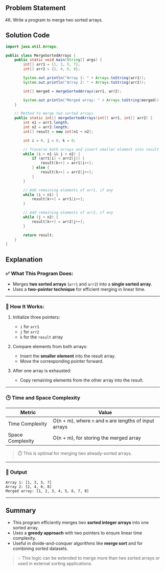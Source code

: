 ## Problem Statement  
46. Write a program to merge two sorted arrays.

## Solution Code  
```java
import java.util.Arrays;

public class MergeSortedArrays {
    public static void main(String[] args) {
        int[] arr1 = {1, 3, 5, 7};
        int[] arr2 = {2, 4, 6, 8};

        System.out.println("Array 1: " + Arrays.toString(arr1));
        System.out.println("Array 2: " + Arrays.toString(arr2));

        int[] merged = mergeSortedArrays(arr1, arr2);

        System.out.println("Merged array: " + Arrays.toString(merged));
    }

    // Method to merge two sorted arrays
    public static int[] mergeSortedArrays(int[] arr1, int[] arr2) {
        int n1 = arr1.length;
        int n2 = arr2.length;
        int[] result = new int[n1 + n2];

        int i = 0, j = 0, k = 0;

        // Traverse both arrays and insert smaller element into result
        while (i < n1 && j < n2) {
            if (arr1[i] < arr2[j]) {
                result[k++] = arr1[i++];
            } else {
                result[k++] = arr2[j++];
            }
        }

        // Add remaining elements of arr1, if any
        while (i < n1) {
            result[k++] = arr1[i++];
        }

        // Add remaining elements of arr2, if any
        while (j < n2) {
            result[k++] = arr2[j++];
        }

        return result;
    }
}
```

## Explanation  

### ✅ What This Program Does:
- Merges **two sorted arrays** (`arr1` and `arr2`) into a **single sorted array**.
- Uses a **two-pointer technique** for efficient merging in linear time.

---

### 🧠 How It Works:

1. Initialize three pointers:
   - `i` for `arr1`
   - `j` for `arr2`
   - `k` for the `result` array

2. Compare elements from both arrays:
   - Insert the **smaller element** into the result array.
   - Move the corresponding pointer forward.

3. After one array is exhausted:
   - Copy remaining elements from the other array into the result.

---

### 🕒 Time and Space Complexity

| Metric | Value |
|--------|-------|
| Time Complexity | O(n + m), where `n` and `m` are lengths of input arrays |
| Space Complexity | O(n + m), for storing the merged array |

> ⏱️ This is optimal for merging two already-sorted arrays.

---

### 📌 Output  
```
Array 1: [1, 3, 5, 7]
Array 2: [2, 4, 6, 8]
Merged array: [1, 2, 3, 4, 5, 6, 7, 8]
```

---

## Summary  
- This program efficiently merges two **sorted integer arrays** into one sorted array.
- Uses a **greedy approach** with two pointers to ensure linear time complexity.
- Useful in divide-and-conquer algorithms like **merge sort** and for combining sorted datasets.

> 💡 This logic can be extended to merge more than two sorted arrays or used in external sorting applications.
